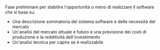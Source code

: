 Fase preliminare per stabilire l'opportunità o meno di realizzare il software che si basa su:
- Una descrizione sommatoria del sistema software e delle necessità del mercato
- Un'analisi del mercato attuale e futuro e una previsione dei costi di produzione e la redditività dell'investimento
- Un'analisi tecnica per capire se è realizzabile